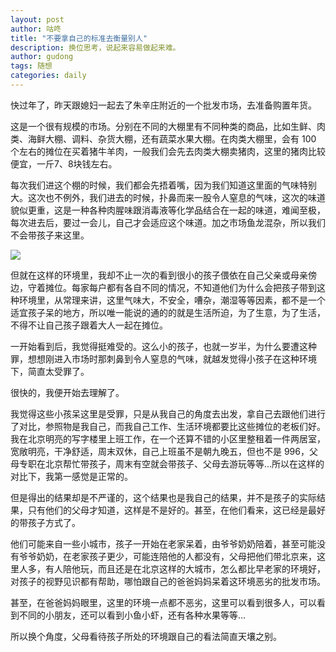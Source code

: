 ```yaml
---
layout: post
author: 咕咚
title: "不要拿自己的标准去衡量别人"
description: 换位思考，说起来容易做起来难。
author: gudong
tags: 随想
categories: daily 
---
```


快过年了，昨天跟媳妇一起去了朱辛庄附近的一个批发市场，去准备购置年货。

这是一个很有规模的市场。分别在不同的大棚里有不同种类的商品，比如生鲜、肉类、海鲜大棚、调料、杂货大棚，还有蔬菜水果大棚。在肉类大棚里，会有 100 个左右的摊位在买着猪牛羊肉，一般我们会先去肉类大棚卖猪肉，这里的猪肉比较便宜，一斤7、8块钱左右。

每次我们进这个棚的时候，我们都会先捂着嘴，因为我们知道这里面的气味特别大。这次也不例外，我们进去的时候，扑鼻而来一股令人窒息的气味，这次的味道貌似更重，这是一种各种肉腥味跟消毒液等化学品结合在一起的味道，难闻至极，每次进去后，要过一会儿，自己才会适应这个味道。加之市场鱼龙混杂，所以我们不会带孩子来这里。

![](<https://i.loli.net/2019/01/30/5c50791ba17e1.jpg>)

但就在这样的环境里，我却不止一次的看到很小的孩子偎依在自己父亲或母亲傍边，守着摊位。每家每户都有各自不同的情况，不知道他们为什么会把孩子带到这种环境里，从常理来讲，这里气味大，不安全，嘈杂，潮湿等等因素，都不是一个适宜孩子呆的地方，所以唯一能说的通的的就是生活所迫，为了生意，为了生活，不得不让自己孩子跟着大人一起在摊位。

一开始看到后，我觉得挺难受的。这么小的孩子，也就一岁半，为什么要遭这种罪，想想刚进入市场时那刺鼻到令人窒息的气味，就越发觉得小孩子在这种环境下，简直太受罪了。

很快的，我便开始去理解了。

我觉得这些小孩呆这里是受罪，只是从我自己的角度去出发，拿自己去跟他们进行了对比，参照物是我自己，而我自己工作、生活环境都要比这些摊位的老板们好。我在北京明亮的写字楼里上班工作，在一个还算不错的小区里整租着一件两居室，宽敞明亮，干净舒适，周末双休，自己上班虽不是朝九晚五，但也不是 996，父母专职在北京帮忙带孩子，周末有空就会带孩子、父母去游玩等等…所以在这样的对比下，我第一感觉是正常的。

但是得出的结果却是不严谨的，这个结果也是我自己的结果，并不是孩子的实际结果，只有他们的父母才知道，这样是不是好的。甚至，在他们看来，这已经是最好的带孩子方式了。

他们可能来自一些小城市，孩子一开始在老家呆着，由爷爷奶奶陪着，甚至可能没有爷爷奶奶，在老家孩子更少，可能连陪他的人都没有，父母把他们带北京来，这里人多，有人陪他玩，而且还是在北京这样的大城市，怎么都比早老家的环境好，对孩子的视野见识都有帮助，哪怕跟自己的爸爸妈妈呆着这环境恶劣的批发市场。

甚至，在爸爸妈妈眼里，这里的环境一点都不恶劣，这里可以看到很多人，可以看到不同的小朋友，还可以看到小鱼小虾，还有各种水果等等…

所以换个角度，父母看待孩子所处的环境跟自己的看法简直天壤之别。

